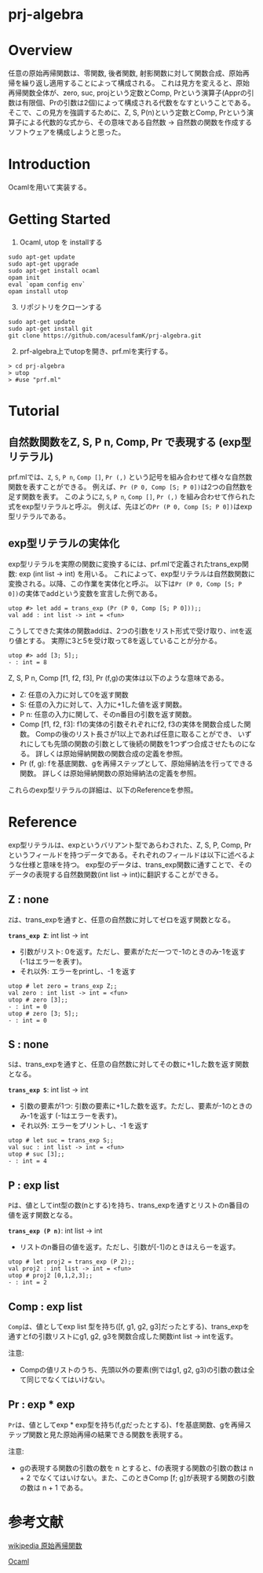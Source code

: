 # prj-algebra

# Overview

任意の原始再帰関数は、零関数, 後者関数, 射影関数に対して関数合成、原始再帰を繰り返し適用することによって構成される。
これは見方を変えると、原始再帰関数全体が、zero, suc, projという定数とComp, Prという演算子(Apprの引数は有限個、Prの引数は2個)によって構成される代数をなすということである。
そこで、この見方を強調するために、Z, S, P(n)という定数とComp, Prという演算子による代数的な式から、その意味である自然数 -> 自然数の関数を作成するソフトウェアを構成しようと思った。

# Introduction

Ocamlを用いて実装する。

# Getting Started

1. Ocaml, utop を installする

```
sudo apt-get update
sudo apt-get upgrade
sudo apt-get install ocaml
opam init
eval `opam config env`
opam install utop
```

3. リポジトリをクローンする

```
sudo apt-get update
sudo apt-get install git
git clone https://github.com/acesulfamK/prj-algebra.git
```

2. prf-algebra上でutopを開き、prf.mlを実行する。

```
> cd prj-algebra
> utop
> #use "prf.ml"
```

# Tutorial 

## 自然数関数をZ, S, P n, Comp, Pr で表現する (exp型リテラル)

prf.mlでは、`Z`, `S`, `P n`, `Comp []`, `Pr (,)` という記号を組み合わせて様々な自然数関数を表すことができる。
例えば、`Pr (P 0, Comp [S; P 0])`は2つの自然数を足す関数を表す。
このように`Z`, `S`, `P n`, `Comp []`, `Pr (,)` を組み合わせて作られた式をexp型リテラルと呼ぶ。
例えば、先ほどの`Pr (P 0, Comp [S; P 0])`はexp型リテラルである。


## exp型リテラルの実体化

exp型リテラルを実際の関数に変換するには、prf.mlで定義されたtrans_exp関数: exp (int list -> int) を用いる。
これによって、exp型リテラルは自然数関数に変換される。以降、この作業を実体化と呼ぶ。
以下は`Pr (P 0, Comp [S; P 0])`の実体でaddという変数を宣言した例である。

```
utop #> let add = trans_exp (Pr (P 0, Comp [S; P 0]));;
val add : int list -> int = <fun>
```

こうしてできた実体の関数addは、2つの引数をリスト形式で受け取り、intを返り値とする。
実際に3と5を受け取って8を返していることが分かる。

```
utop #> add [3; 5];;
- : int = 8
```

Z, S, P n, Comp [f1, f2, f3], Pr (f,g)の実体は以下のような意味である。
- Z: 任意の入力に対して0を返す関数
- S: 任意の入力に対して、入力に+1した値を返す関数。
- P n: 任意の入力に関して、そのn番目の引数を返す関数。
- Comp [f1, f2, f3]: f1の実体の引数それぞれにf2, f3の実体を関数合成した関数。
Compの後のリスト長さが1以上であれば任意に取ることができ、
いずれにしても先頭の関数の引数として後続の関数を1つずつ合成させたものになる。
詳しくは原始帰納関数の関数合成の定義を参照。
- Pr (f, g): fを基底関数、gを再帰ステップとして、原始帰納法を行ってできる関数。
詳しくは原始帰納関数の原始帰納法の定義を参照。

これらのexp型リテラルの詳細は、以下のReferenceを参照。

# Reference

exp型リテラルは、expというバリアント型であらわされた、Z, S, P, Comp, Prというフィールドを持つデータである。それぞれのフィールドは以下に述べるような仕様と意味を持つ。
exp型のデータは、trans_exp関数に通すことで、そのデータの表現する自然数関数(int list -> int)に翻訳することができる。

## Z : none

`Z`は、trans_expを通すと、任意の自然数に対してゼロを返す関数となる。

**`trans_exp Z`**: int list -> int
- 引数がリスト: 0を返す。ただし、要素がただ一つで-1のときのみ-1を返す (-1はエラーを表す)。
- それ以外: エラーをprintし、-1 を返す

```
utop # let zero = trans_exp Z;;
val zero : int list -> int = <fun>
utop # zero [3];;
- : int = 0
utop # zero [3; 5];;
- : int = 0
```

## S : none

`S`は、trans_expを通すと、任意の自然数に対してその数に+1した数を返す関数となる。

**`trans_exp S`**: int list -> int
- 引数の要素が1つ: 引数の要素に+1した数を返す。ただし、要素が-1のときのみ-1を返す (-1はエラーを表す)。
- それ以外: エラーをプリントし、-1 を返す

```
utop # let suc = trans_exp S;;
val suc : int list -> int = <fun>
utop # suc [3];;
- : int = 4
```

## P : exp list

`P`は、値としてint型の数(nとする)を持ち、trans_expを通すとリストのn番目の値を返す関数となる。

**`trans_exp (P n)`**: int list -> int
- リストのn番目の値を返す。ただし、引数が[-1]のときはえらーを返す。

```
utop # let proj2 = trans_exp (P 2);;
val proj2 : int list -> int = <fun>
utop # proj2 [0,1,2,3];;
- : int = 2
```


## Comp : exp list

`Comp`は、値としてexp list 型を持ち([f, g1, g2, g3]だったとする)、trans_expを通すとfの引数リストにg1, g2, g3を関数合成した関数int list -> intを返す。

注意:
- Compの値リストのうち、先頭以外の要素(例ではg1, g2, g3)の引数の数は全て同じでなくてはいけない。

## Pr : exp * exp

`Pr`は、値としてexp * exp型を持ち(f,gだったとする)、fを基底関数、gを再帰ステップ関数と見た原始再帰の結果できる関数を表現する。

注意:
- gの表現する関数の引数の数を n とすると、fの表現する関数の引数の数は n + 2 でなくてはいけない。また、このときComp [f; g]が表現する関数の引数の数は n + 1 である。


# 参考文献

[wikipedia 原始再帰関数](https://ja.wikipedia.org/wiki/%E5%8E%9F%E5%A7%8B%E5%86%8D%E5%B8%B0%E9%96%A2%E6%95%B0#:~:text=%E5%8E%9F%E5%A7%8B%E5%86%8D%E5%B8%B0%E9%96%A2%E6%95%B0%EF%BC%88%E3%81%92%E3%82%93%E3%81%97,%E3%81%AE1%E3%81%A4%E3%81%A7%E3%81%82%E3%82%8B%E3%80%82)


[Ocaml](https://ocaml.org)
